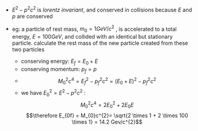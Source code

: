 - $E^{2}-p^{2}c^{2}$ is *lorentz invariant*, and conserved in collisions because $E$ and $p$ are conserved

- eg: a particle of rest mass, $m_{0}=1 GeV/c^{2}$ , is accelerated to a total energy, $E=100 GeV$, and collided with an identical but stationary particle. calculate the rest mass of the new particle created from these two particles
	- conserving energy: $E_{f} = E_{0} + E$
	- conserving momentum: $p_{f}=p$
	- $$M_{0}^{2}c^{4} = E_{f}^{2}-p_{f}^{2}c^{2} = (E_{0}+E)^{2}-p_{f}^{2}c^{2}$$
	- we have $E_{0}^{2} = E^{2}-p^{2}c^{2}$ : $$M_{0}^{2}c^{4}= 2E_{0}^{2}+ 2E_{0}E $$
	$$\therefore E_{0f} = M_{0}c^{2}= \sqrt{2 \times 1 + 2 \times 100 \times 1} = 14.2 Gev/c^{2}$$
